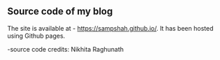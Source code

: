 ## Source code of my blog

The site is available at - https://sampshah.github.io/. It has been hosted using Github pages.

-source code credits: Nikhita Raghunath
